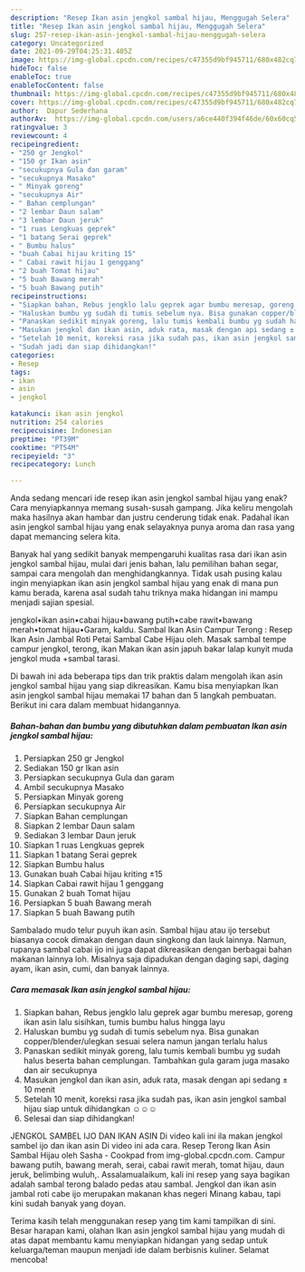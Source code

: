 ```yaml
---
description: "Resep Ikan asin jengkol sambal hijau, Menggugah Selera"
title: "Resep Ikan asin jengkol sambal hijau, Menggugah Selera"
slug: 257-resep-ikan-asin-jengkol-sambal-hijau-menggugah-selera
category: Uncategorized
date: 2021-09-29T04:25:31.405Z
image: https://img-global.cpcdn.com/recipes/c47355d9bf945711/680x482cq70/ikan-asin-jengkol-sambal-hijau-foto-resep-utama.jpg
hideToc: false
enableToc: true
enableTocContent: false
thumbnail: https://img-global.cpcdn.com/recipes/c47355d9bf945711/680x482cq70/ikan-asin-jengkol-sambal-hijau-foto-resep-utama.jpg
cover: https://img-global.cpcdn.com/recipes/c47355d9bf945711/680x482cq70/ikan-asin-jengkol-sambal-hijau-foto-resep-utama.jpg
author:  Dapur Sederhana
authorAv:  https://img-global.cpcdn.com/users/a6ce440f394f46de/60x60cq50/avatar.jpg
ratingvalue: 3
reviewcount: 4
recipeingredient:
- "250 gr Jengkol"
- "150 gr Ikan asin"
- "secukupnya Gula dan garam"
- "secukupnya Masako"
- " Minyak goreng"
- "secukupnya Air"
- " Bahan cemplungan"
- "2 lembar Daun salam"
- "3 lembar Daun jeruk"
- "1 ruas Lengkuas geprek"
- "1 batang Serai geprek"
- " Bumbu halus"
- "buah Cabai hijau kriting 15"
- " Cabai rawit hijau 1 genggang"
- "2 buah Tomat hijau"
- "5 buah Bawang merah"
- "5 buah Bawang putih"
recipeinstructions:
- "Siapkan bahan, Rebus jengklo lalu geprek agar bumbu meresap, goreng ikan asin lalu sisihkan, tumis bumbu halus hingga layu"
- "Haluskan bumbu yg sudah di tumis sebelum nya. Bisa gunakan copper/blender/ulegkan sesuai selera namun jangan terlalu halus"
- "Panaskan sedikit minyak goreng, lalu tumis kembali bumbu yg sudah halus beserta bahan cemplungan. Tambahkan gula garam juga masako dan air secukupnya"
- "Masukan jengkol dan ikan asin, aduk rata, masak dengan api sedang ± 10 menit"
- "Setelah 10 menit, koreksi rasa jika sudah pas, ikan asin jengkol sambal hijau siap untuk dihidangkan ☺☺☺"
- "Sudah jadi dan siap dihidangkan!"
categories:
- Resep
tags:
- ikan
- asin
- jengkol

katakunci: ikan asin jengkol 
nutrition: 254 calories
recipecuisine: Indonesian
preptime: "PT39M"
cooktime: "PT54M"
recipeyield: "3"
recipecategory: Lunch

---
```



Anda sedang mencari ide resep ikan asin jengkol sambal hijau yang enak? Cara menyiapkannya memang susah-susah gampang. Jika keliru mengolah maka hasilnya akan hambar dan justru cenderung tidak enak. Padahal ikan asin jengkol sambal hijau yang enak selayaknya punya aroma dan rasa yang dapat memancing selera kita.


Banyak hal yang sedikit banyak mempengaruhi kualitas rasa dari ikan asin jengkol sambal hijau, mulai dari jenis bahan, lalu pemilihan bahan segar, sampai cara mengolah dan menghidangkannya. Tidak usah pusing kalau ingin menyiapkan ikan asin jengkol sambal hijau yang enak di mana pun kamu berada, karena asal sudah tahu triknya maka hidangan ini mampu menjadi sajian spesial.

jengkol•ikan asin•cabai hijau•bawang putih•cabe rawit•bawang merah•tomat hijau•Garam, kaldu. Sambal Ikan Asin Campur Terong : Resep Ikan Asin Jambal Roti Petai Sambal Cabe Hijau oleh. Masak sambal tempe campur jengkol, terong, ikan Makan ikan asin japuh bakar lalap kunyit muda jengkol muda +sambal tarasi.


Di bawah ini ada beberapa tips dan trik praktis dalam mengolah ikan asin jengkol sambal hijau yang siap dikreasikan. Kamu bisa menyiapkan Ikan asin jengkol sambal hijau memakai 17 bahan dan 5 langkah pembuatan. Berikut ini cara dalam membuat hidangannya.

<!--inarticleads1-->

##### Bahan-bahan dan bumbu yang dibutuhkan dalam pembuatan Ikan asin jengkol sambal hijau:

1. Persiapkan 250 gr Jengkol
1. Sediakan 150 gr Ikan asin
1. Persiapkan secukupnya Gula dan garam
1. Ambil secukupnya Masako
1. Persiapkan  Minyak goreng
1. Persiapkan secukupnya Air
1. Siapkan  Bahan cemplungan
1. Siapkan 2 lembar Daun salam
1. Sediakan 3 lembar Daun jeruk
1. Siapkan 1 ruas Lengkuas geprek
1. Siapkan 1 batang Serai geprek
1. Siapkan  Bumbu halus
1. Gunakan buah Cabai hijau kriting ±15
1. Siapkan  Cabai rawit hijau 1 genggang
1. Gunakan 2 buah Tomat hijau
1. Persiapkan 5 buah Bawang merah
1. Siapkan 5 buah Bawang putih


Sambalado mudo telur puyuh ikan asin. Sambal hijau atau ijo tersebut biasanya cocok dimakan dengan daun singkong dan lauk lainnya. Namun, rupanya sambal cabai ijo ini juga dapat dikreasikan dengan berbagai bahan makanan lainnya loh. Misalnya saja dipadukan dengan daging sapi, daging ayam, ikan asin, cumi, dan banyak lainnya. 

<!--inarticleads2-->

##### Cara memasak Ikan asin jengkol sambal hijau:

1. Siapkan bahan, Rebus jengklo lalu geprek agar bumbu meresap, goreng ikan asin lalu sisihkan, tumis bumbu halus hingga layu
1. Haluskan bumbu yg sudah di tumis sebelum nya. Bisa gunakan copper/blender/ulegkan sesuai selera namun jangan terlalu halus
1. Panaskan sedikit minyak goreng, lalu tumis kembali bumbu yg sudah halus beserta bahan cemplungan. Tambahkan gula garam juga masako dan air secukupnya
1. Masukan jengkol dan ikan asin, aduk rata, masak dengan api sedang ± 10 menit
1. Setelah 10 menit, koreksi rasa jika sudah pas, ikan asin jengkol sambal hijau siap untuk dihidangkan ☺☺☺
1. Selesai dan siap dihidangkan!

JENGKOL SAMBEL IJO DAN IKAN ASIN Di video kali ini ila makan jengkol sambel ijo dan ikan asin Di video ini ada cara. Resep Terong Ikan Asin Sambal Hijau oleh Sasha - Cookpad from img-global.cpcdn.com. Campur bawang putih, bawang merah, serai, cabai rawit merah, tomat hijau, daun jeruk, belimbing wuluh,. Assalamualaikum, kali ini resep yang saya bagikan adalah sambal terong balado pedas atau sambal. Jengkol dan ikan asin jambal roti cabe ijo merupakan makanan khas negeri Minang kabau, tapi kini sudah banyak yang doyan. 

Terima kasih telah menggunakan resep yang tim kami tampilkan di sini. Besar harapan kami, olahan Ikan asin jengkol sambal hijau yang mudah di atas dapat membantu kamu menyiapkan hidangan yang sedap untuk keluarga/teman maupun menjadi ide dalam berbisnis kuliner. Selamat mencoba!
